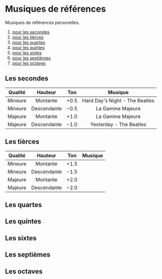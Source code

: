# Musiques de références
Musiques de références personelles.
1. [pour les secondes](#secondes) 
2. [pour les tièrces](#tierces)
3. [pour les quartes](#quartes) 
4. [pour les quintes](#quintes) 
5. [pour les sixtes](#sixtes) 
6. [pour les septièmes](#seps)
7. [pour les octaves](#octs)

## Les secondes <a name="secondes"></a>
| Qualité | Hauteur     | Ton  | Musique                        |
|:-------:|:-----------:|:----:|:------------------------------:|
| Mineure | Montante    |$+0.5$| Hard Day's Night - The Beatles |
| Mineure | Descendante |$-0.5$| La Gamme Majeure               |
| Majeure | Montante    |$+1.0$| La Gamme Majeure               |
| Majeure | Descendante |$-1.0$| Yesterday - The Beatles        |

## Les tièrces <a name="tierces"></a>
| Qualité | Hauteur     | Ton  | Musique                        |
|:-------:|:-----------:|:----:|:------------------------------:|
| Mineure | Montante    |$+1.5$|  |
| Mineure | Descendante |$-1.5$|  |
| Majeure | Montante    |$+2.0$|  |
| Majeure | Descendante |$-2.0$|  |

## Les quartes <a name="quartes"></a>

## Les quintes <a name="quintes"></a>

## Les sixtes <a name="sixtes"></a>

## Les septièmes <a name="seps"></a>

## Les octaves <a name="octs"></a>